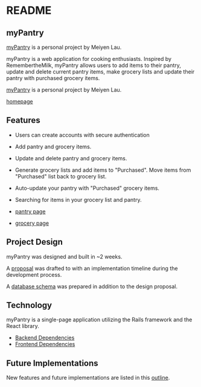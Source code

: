 # README

## myPantry
[myPantry](https://mypantry.herokuapp.com/#/) is a personal project by Meiyen Lau.

myPantry is a web application for cooking enthusiasts. Inspired by
RemembertheMilk, myPantry allows users to add items to their pantry,
update and delete current pantry items, make grocery lists and
update their pantry with purchased grocery items.

[myPantry](https://mypantry.herokuapp.com/#/) is a personal project by Meiyen Lau.

[homepage](./homepage.png)


## Features
- Users can create accounts with secure authentication
- Add pantry and grocery items.
- Update and delete pantry and grocery items.
- Generate grocery lists and add items to "Purchased". Move items from
  "Purchased" list back to grocery list.
- Auto-update your pantry with "Purchased" grocery items.
- Searching for items in your grocery list and pantry.

- [pantry page](./pantry.png)
- [grocery page](./grocery.png)

## Project Design
myPantry was designed and built in ~2 weeks.

A [proposal](./docs/development_README.md) was drafted to with an implementation timeline
during the development process.

A [database schema](./docs/schema.md) was prepared in addition to the design proposal.


## Technology
myPantry is a single-page application utilizing the Rails framework and
the React library.
- [Backend Dependencies](./backend_tech.md)
- [Frontend Dependencies](./frontend_tech.md)


## Future Implementations
New features and future implementations are listed in this
[outline](./future_implementations.md).
